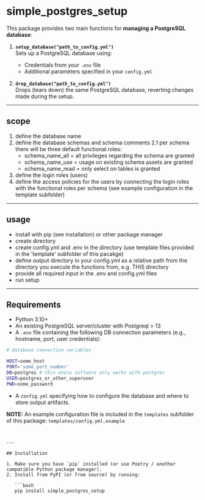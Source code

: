 # simple_postgres_setup

This package provides two main functions for **managing a PostgreSQL database**:

1. **`setup_database("path_to_config.yml")`**  
   Sets up a PostgreSQL database using:
   - Credentials from your `.env` file  
   - Additional parameters specified in your `config.yml`  

2. **`drop_database("path_to_config.yml")`**  
   Drops (tears down) the same PostgreSQL database, reverting changes made during the setup.

---

## scope

1. define the database name
2. define the database schemas and schema comments
2.1 per schema there will be three default functional roles: 
    - schema_name_all  = all privileges regarding the schema are granted
    - schema_name_use  = usage on existing schema assets are granted
    - schema_name_read = only select on tables is granted
3. define the login roles (users)
4. define the access policies for the users by connecting the login roles with the functional roles per schema (see example configuration in the template subfolder)

---

## usage

- install with pip (see installation) or other package manager
- create directory 
- create config.yml and .env in the directory (use template files provided in the 'template' subfolder of this pacakge) 
- define output directory in your config.yml as a relative path from the directory you execute the functions from, e.g. THIS directory
- provide all required input in the .env and config.yml files
- run setup

---

## Requirements

- Python 3.10+  
- An existing PostgreSQL server/cluster with Postgreql > 13
- A `.env` file containing the following DB connection parameters (e.g., hostname, port, user credentials):

```sh
# database connection variables

HOST=some_host 
PORT='some_port_number'
DB=postgres # this whole software only works with postgres
USER=postgres_or_other_superuser
PWD=some_password
```

- A `config.yml` specifying how to configure the database and where to store output artifacts. 

**NOTE:** An example configuration file is included in the `templates` subfolder of this package: `templates/config.yml.example`
```


---

## Installation

1. Make sure you have `pip` installed (or use Poetry / another compatible Python package manager).
2. Install from PyPI (or from source) by running:

   ```bash
   pip install simple_postgres_setup
   ```
